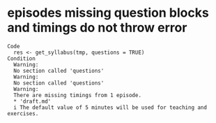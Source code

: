 # episodes missing question blocks and timings do not throw error

    Code
      res <- get_syllabus(tmp, questions = TRUE)
    Condition
      Warning:
      No section called 'questions'
      Warning:
      No section called 'questions'
      Warning:
      There are missing timings from 1 episode.
      * 'draft.md'
      i The default value of 5 minutes will be used for teaching and exercises.

